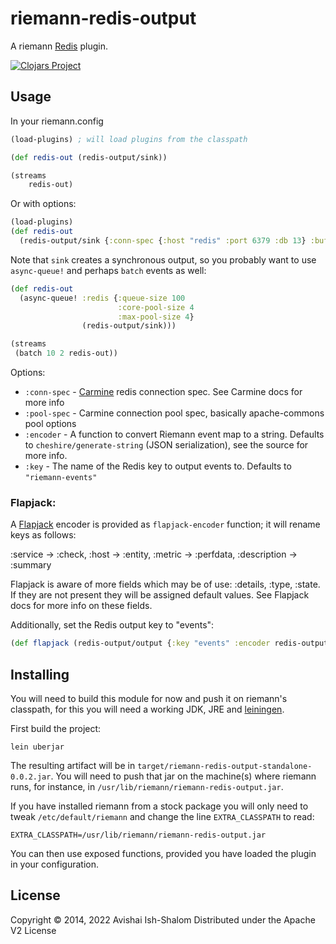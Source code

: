 # riemann-redis-output

A riemann [Redis](https://redis.io/) plugin.

[![Clojars Project](https://img.shields.io/clojars/v/io.github.nukemberg/riemann-redis-output.svg)](https://clojars.org/io.github.nukemberg/riemann-redis-output)

## Usage

In your riemann.config

```clojure
(load-plugins) ; will load plugins from the classpath

(def redis-out (redis-output/sink))

(streams
    redis-out)

```

Or with options:

```clojure
(load-plugins)
(def redis-out
  (redis-output/sink {:conn-spec {:host "redis" :port 6379 :db 13} :buff-size 1000 :encoder your-encoder}))
```

Note that `sink` creates a synchronous output, so you probably want to use `async-queue!` and perhaps `batch` events as well:
```clojure
(def redis-out
  (async-queue! :redis {:queue-size 100
                        :core-pool-size 4
                        :max-pool-size 4}
                (redis-output/sink)))

(streams
 (batch 10 2 redis-out))
```

Options:
- `:conn-spec` - [Carmine](https://github.com/ptaoussanis/carmine) redis connection spec. See Carmine docs for more info
- `:pool-spec` - Carmine connection pool spec, basically apache-commons pool options
- `:encoder` - A function to convert Riemann event map to a string. Defaults to `cheshire/generate-string` (JSON serialization), see the source for more info.
- `:key` - The name of the Redis key to output events to. Defaults to `"riemann-events"`

### Flapjack:

A [Flapjack](http://flapjack.io/) encoder is provided as `flapjack-encoder` function; it will rename keys as follows:

:service -> :check, :host -> :entity, :metric -> :perfdata, :description -> :summary

Flapjack is aware of more fields which may be of use: :details, :type, :state. If they are not present they will be assigned default values.
See Flapjack docs for more info on these fields.

Additionally, set the Redis output key to "events":

```clojure
(def flapjack (redis-output/output {:key "events" :encoder redis-output/flapjack-encoder}))
```
## Installing

You will need to build this module for now and push it on riemann's classpath, for this
you will need a working JDK, JRE and [leiningen](http://leiningen.org).

First build the project:

```
lein uberjar
```

The resulting artifact will be in `target/riemann-redis-output-standalone-0.0.2.jar`.
You will need to push that jar on the machine(s) where riemann runs, for instance, in
`/usr/lib/riemann/riemann-redis-output.jar`.

If you have installed riemann from a stock package you will only need to tweak
`/etc/default/riemann` and change
the line `EXTRA_CLASSPATH` to read:

```
EXTRA_CLASSPATH=/usr/lib/riemann/riemann-redis-output.jar
```

You can then use exposed functions, provided you have loaded the plugin in your configuration.

## License

Copyright © 2014, 2022 Avishai Ish-Shalom
Distributed under the Apache V2 License

